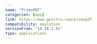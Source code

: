 ```yaml
---
name: "PrimoPDF"
categories: [app]
link: https://www.gonitro.com/primopdf
compatibility: emulation
versionFrom: "14.18.1.41"
type: applications
---
```


